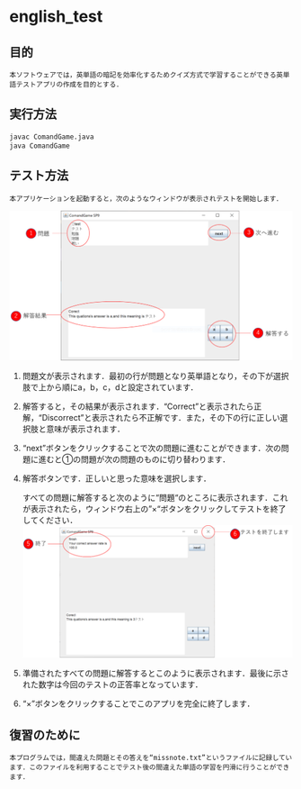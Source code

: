 # english_test
## 目的
    本ソフトウェアでは，英単語の暗記を効率化するためクイズ方式で学習することができる英単語テストアプリの作成を目的とする．
## 実行方法
    javac ComandGame.java
    java ComandGame
## テスト方法
    本アプリケーションを起動すると，次のようなウィンドウが表示されテストを開始します．
![実行画面](./img/test_app_image.png)
1. 問題文が表示されます．最初の行が問題となり英単語となり，その下が選択肢で上から順にa，b，c，dと設定されています．
2. 解答すると，その結果が表示されます．“Correct”と表示されたら正解，“Discorrect”と表示されたら不正解です．また，その下の行に正しい選択肢と意味が表示されます．
3. “next”ボタンをクリックすることで次の問題に進むことができます．次の問題に進むと①の問題が次の問題のものに切り替わります．
4. 解答ボタンです．正しいと思った意味を選択します．

    すべての問題に解答すると次のように“問題“のところに表示されます．これが表示されたら，ウィンドウ右上の”×“ボタンをクリックしてテストを終了してください．
![テスト終了画面](./img/test_app_image2.png)

1. 準備されたすべての問題に解答するとこのように表示されます．最後に示された数字は今回のテストの正答率となっています．
2. “×”ボタンをクリックすることでこのアプリを完全に終了します．

## 復習のために
    本プログラムでは，間違えた問題とその答えを“missnote.txt”というファイルに記録しています．このファイルを利用することでテスト後の間違えた単語の学習を円滑に行うことができます．

